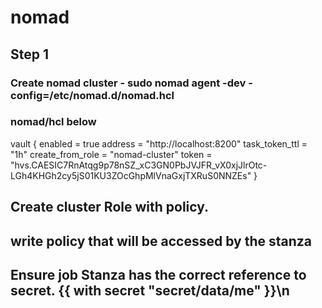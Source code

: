 # nomad
## Step 1
### Create nomad cluster - sudo  nomad agent -dev  -config=/etc/nomad.d/nomad.hcl
### nomad/hcl below

vault {
  enabled = true
  address = "http://localhost:8200"
  task_token_ttl = "1h"
  create_from_role = "nomad-cluster"
  token = "hvs.CAESIC7RnAtqg9p78nSZ_xC3GN0PbJVJFR_vX0xjJlrOtc-LGh4KHGh2cy5jS01KU3ZOcGhpMlVnaGxjTXRuS0NNZEs"
}

## Create cluster Role with policy.
## write policy that will be accessed by the stanza
## Ensure job Stanza has the correct reference to secret. {{ with secret \"secret/data/me\" }}\n
